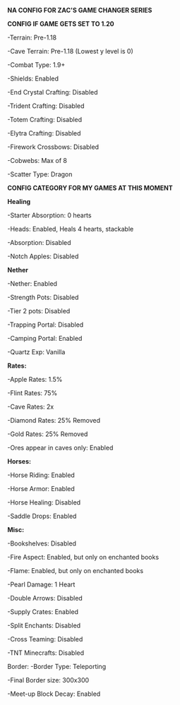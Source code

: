 **NA CONFIG FOR ZAC'S GAME CHANGER SERIES**

**CONFIG IF GAME GETS SET TO 1.20**

-Terrain: Pre-1.18

-Cave Terrain: Pre-1.18 (Lowest y level is 0)

-Combat Type: 1.9+

-Shields: Enabled

-End Crystal Crafting: Disabled

-Trident Crafting: Disabled

-Totem Crafting: Disabled

-Elytra Crafting: Disabled

-Firework Crossbows: Disabled

-Cobwebs: Max of 8

-Scatter Type: Dragon


**CONFIG CATEGORY FOR MY GAMES AT THIS MOMENT**

**Healing**

-Starter Absorption: 0 hearts

-Heads: Enabled, Heals 4 hearts, stackable

-Absorption: Disabled

-Notch Apples: Disabled

**Nether**

-Nether: Enabled

-Strength Pots: Disabled

-Tier 2 pots: Disabled

-Trapping Portal: Disabled

-Camping Portal: Enabled

-Quartz Exp: Vanilla

**Rates:**

-Apple Rates: 1.5%

-Flint Rates: 75%

-Cave Rates: 2x

-Diamond Rates: 25% Removed

-Gold Rates: 25% Removed

-Ores appear in caves only: Enabled

**Horses:** 

-Horse Riding: Enabled

-Horse Armor: Enabled

-Horse Healing: Disabled

-Saddle Drops: Enabled

**Misc:** 

-Bookshelves: Disabled

-Fire Aspect: Enabled, but only on enchanted books

-Flame: Enabled, but only on enchanted books

-Pearl Damage: 1 Heart

-Double Arrows: Disabled

-Supply Crates: Enabled

-Split Enchants: Disabled

-Cross Teaming: Disabled

-TNT Minecrafts: Disabled

Border: 
-Border Type: Teleporting

-Final Border size: 300x300

-Meet-up Block Decay: Enabled

